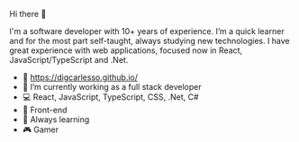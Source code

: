 Hi there 👋

I'm a software developer with 10+ years of experience. I’m a quick learner and for the most part self-taught, always studying new technologies. I have great experience with web applications, focused now in React, JavaScript/TypeScript and .Net.

- 👤 https://digcarlesso.github.io/
- 💼 I’m currently working as a full stack developer
- 💻 React, JavaScript, TypeScript, CSS, .Net, C#
- 💙 Front-end
- 🌱 Always learning
- 🎮 Gamer


<!--
**digcarlesso/digcarlesso** is a ✨ _special_ ✨ repository because its `README.md` (this file) appears on your GitHub profile.
-->
